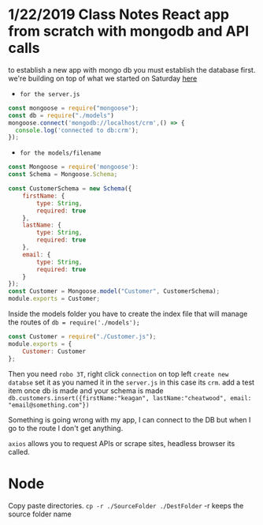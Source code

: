 # 1/22/2019 Class Notes React app from scratch with mongodb and API calls
to establish a new app with mongo db you must establish the database first.
we're building on top of what we started on Saturday [here](./../01_Saturday/01_activity/server.js)

* `for the server.js`
```js
const mongoose = require("mongoose");
const db = require("./models")
mongoose.connect('mongodb://localhost/crm',() => {
  console.log('connected to db:crm');
});
```
* `for the models/filename`
```js
const Mongoose = require('mongoose'):
const Schema = Mongoose.Schema;

const CustomerSchema = new Schema({
    firstName: {
        type: String,
        required: true
    },
    lastName: {
        type: String,
        required: true
    },
    email: {
        type: String,
        required: true
    }
});
const Customer = Mongoose.model("Customer", CustomerSchema);
module.exports = Customer;
```
Inside the models folder you have to create the index file that will manage the routes of `db = require('./models');`
```js
const Customer = require("./Customer.js");
module.exports = {
    Customer: Customer
};
```
Then you need `robo 3T`, right click `connection` on top left `create new databse`
set it as you named it in the `server.js` in this case its `crm`.
add a test item once db is made and your schema is made
`db.customers.insert({firstName:"keagan", lastName:"cheatwood", email: "email@something.com"})`

Something is going wrong with my app, I can connect to the DB but when I go to the route I don't get anything.

`axios` allows you to request APIs or scrape sites, headless browser its called.


# Node
Copy paste directories.
`cp -r ./SourceFolder ./DestFolder` 
-r keeps the source folder name 

